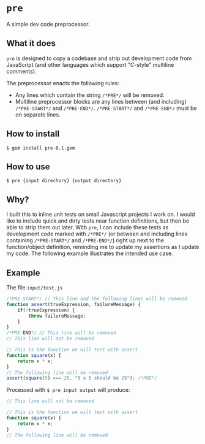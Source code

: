 # `pre`
A simple dev code preprocessor.

## What it does

`pre` is designed to copy a codebase and strip out development code from JavaScript (and other languages which support "C-style" multiline comments). 

The preprocessor enacts the following rules:

- Any lines which contain the string `/*PRE*/` will be removed.
- Multiline preprocessor blocks are any lines between (and including) `/*PRE-START*/` and `/*PRE-END*/`. `/*PRE-START*/` and `/*PRE-END*/` must be on separate lines.

## How to install

`$ gem install pre-0.1.gem`

## How to use

`$ pre {input directory} {output directory}`

## Why?

I built this to inline unit tests on small Javascript projects I work on. I would like to include quick and dirty tests near function definitions, but then be able to strip them out later. With `pre`, I can include these tests as development code marked with `/*PRE*/` (or between and including lines containing `/*PRE-START*/` and `/*PRE-END*/`) right up next to the function/object definition, reminding me to update my assertions as I update my code. The following example illustrates the intended use case.

## Example

The file `input/test.js`
```javascript
/*PRE-START*/ // This line and the following lines will be removed
function assert(trueExpression, failureMessage) {
	if(!trueExpression) {
		throw failureMessage;
	}
}
/*PRE-END*/ // This line will be removed
// This line will not be removed

// This is the function we will test with assert
function square(x) {
	return x * x;
}
// The following line will be removed
assert(square(5) === 25, "5 x 5 should be 25"); /*PRE*/
```

Processed with `$ pre input output` will produce:

```javascript
// This line will not be removed

// This is the function we will test with assert
function square(x) {
	return x * x;
}
// The following line will be removed
```